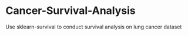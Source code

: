 # Cancer-Survival-Analysis
Use sklearn-survival to conduct survival analysis on lung cancer dataset
